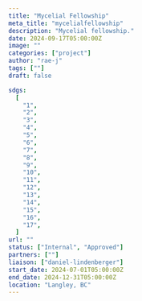 ```yaml
---
title: "Mycelial Fellowship"
meta_title: "mycelialfellowship"
description: "Mycelial fellowship."
date: 2024-09-17T05:00:00Z
image: ""
categories: ["project"]
author: "rae-j"
tags: [""]
draft: false

sdgs:
  [
    "1",
    "2",
    "3",
    "4",
    "5",
    "6",
    "7",
    "8",
    "9",
    "10",
    "11",
    "12",
    "13",
    "14",
    "15",
    "16",
    "17",
  ]
url: ""
status: ["Internal", "Approved"]
partners: [""]
liaison: ["daniel-lindenberger"]
start_date: 2024-07-01T05:00:00Z
end_date: 2024-12-31T05:00:00Z
location: "Langley, BC"
---
```

